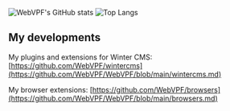 ![WebVPF's GitHub stats](https://github-readme-stats.vercel.app/api?username=WebVPF&show_icons=true&theme=transparent&hide_border=true&hide_title=true) ![Top Langs](https://github-readme-stats.vercel.app/api/top-langs/?username=WebVPF&layout=compact&hide_title=true&theme=transparent&hide_border=true)

## My developments

My plugins and extensions for Winter CMS: [https://github.com/WebVPF/wintercms](https://github.com/WebVPF/WebVPF/blob/main/wintercms.md)

My browser extensions: [https://github.com/WebVPF/browsers](https://github.com/WebVPF/WebVPF/blob/main/browsers.md)
